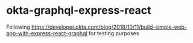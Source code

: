 # okta-graphql-express-react
Following https://developer.okta.com/blog/2018/10/11/build-simple-web-app-with-express-react-graphql for testing purposes

